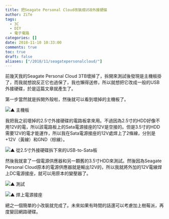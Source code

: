 ```yaml
---
title: 把Seagate Personal Cloud改裝成USB外接硬碟
author: ZiTe
tags:
  - 3C
  - DIY
  - 電子電路
categories: []
date: 2018-11-10 10:33:00
comments: true
toc: true
draft: false
aliases: ["/2018/11/seagatepersonalcloud/"]
---
```

前幾天我的Seagate Personal Cloud 3TB壞掉了，拆開來測試後發現是主機板掛了，而我就想說反正它也過保了，我也懶得送修，所以就想把它改成一般的USB外接硬碟，於是這篇文章就產生了。

<!--more-->

第一步當然就是拆開外殼啦，然後就可以看到壞掉的主機板了。

![▲ 主機板](https://1.bp.blogspot.com/-x7dp6JOc8-4/XppnpsjDQbI/AAAAAAAACHI/Wuh-IGCGuZM-0R0WJOD6Pw5BMOsyJSVtwCPcBGAsYHg/s640/DSC_0020.jpg)

我把我之前壞掉的2.5寸外接硬碟的電路板拿來用。不過因為2.5寸的HDD好像不用12V的電，所以該電路板上的Sata電源接座的12V是空接的。但是3.5寸的HDD需要12V的電才能運作，所以我在Sata電源接座的12V處焊上了2條線，分別是+12V（黃線）和GND（棕線）。

![▲ 從2.5寸外接硬碟拆下來的USB-to-Sata板](https://1.bp.blogspot.com/-ZvOLPwbKQ9A/Xppnpg8NXiI/AAAAAAAACHI/hHe4ZGf5wbUcvj_C6mfIp_elj1mKinQ_wCPcBGAsYHg/s1600/DSC_0038.jpg)

然後我就拿了一個電源供應器和另一顆舊的3.5寸HDD來測試。然後因為Seagate Personal Cloud原本的電源供應器就是輸出12V的，所以我就將外加的12V電線焊上DC電源接座，就可以用原本的變壓器了。

![▲ 測試](https://1.bp.blogspot.com/-moZb8s4vIRs/Xppnpo1VKII/AAAAAAAACHI/lny_48929VIPfbevah21RbAJsGdV26sTgCPcBGAsYHg/s1600/DSC_0036.jpg)

![▲ 焊上電源接座](https://1.bp.blogspot.com/-s3dxPY4la3A/XppnptsoGKI/AAAAAAAACHI/_pXPIWNKrBY1XTLM3Kcp13dT_gdLPqJ-ACPcBGAsYHg/s1600/DSC_0080.jpg)

總之一個簡單的小改裝就完成了。未來如果有時間的話還可以考慮加上樹莓派，再度變回網路硬碟。
